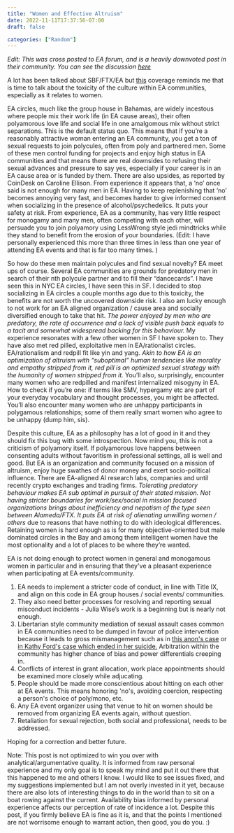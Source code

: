 ```yaml
---
title: "Women and Effective Altruism"
date: 2022-11-11T17:37:56-07:00
draft: false

categories: ["Random"]
---
```

_Edit: This was cross posted to EA forum, and is a heavily downvoted post in their community. You can see the discussion [here](https://forum.effectivealtruism.org/posts/NacFjEJGoFFWRqsc8/women-and-effective-altruism
)_

A lot has been talked about SBF/FTX/EA but [this](https://www.businessinsider.com/ftx-inner-circle-all-dated-each-other-in-bahamas-report-2022-11) coverage reminds me that is time to talk about the toxicity of the culture within EA communities, especially as it relates to women. 

EA circles, much like the group house in Bahamas, are widely incestous where people mix their work life (in EA cause areas), their often polyamorous love life and social life in one amalgomous mix without strict separations. This is the default status quo. This means that if you’re a reasonably attractive woman entering an EA community, you get a ton of sexual requests to join polycules, often from poly and partnered men. Some of these men control funding for projects and enjoy high status in EA communities and that means there are real downsides to refusing their sexual advances and pressure to say yes, especially if your career is in an EA cause area or is funded by them. There are also upsides, as reported by CoinDesk on Caroline Ellison. From experience it appears that, a ‘no’ once said is not enough for many men in EA. Having to keep replenishing that ‘no’ becomes annoying very fast, and becomes harder to give informed consent when socializing in the presence of alcohol/psychedelics. It puts your safety at risk. From experience, EA as a community, has very little respect for monogamy and many men, often competing with each other, will persuade you to join polyamory using LessWrong style jedi mindtricks while they stand to benefit from the erosion of your boundaries. (Edit: I have personally experienced this more than three times in less than one year of attending EA events and that is far too many times. )

So how do these men maintain polycules and find sexual novelty? EA meet ups of course. Several EA communities are grounds for predatory men in search of their nth polycule partner and to fill their “dancecards”. I have seen this in NYC EA circles, I have seen this in SF. I decided to stop socializing in EA circles a couple months ago due to this toxicity, the benefits are not worth the uncovered downside risk. I also am lucky enough to not work for an EA aligned organization / cause area and socially diversified enough to take that hit. _The power enjoyed by men who are predatory, the rate of occurrence and a lack of visible push back equals to a tacit and somewhat widespread backing for this behaviour._ My experience resonates with a few other women in SF I have spoken to. They have also met red pilled, exploitative men in EA/rationalist circles. EA/rationalism and redpill fit like yin and yang. _Akin to how EA is an optimization of altruism with “suboptimal” human tendencies like morality and empathy stripped from it, red pill is an optimized sexual strategy with the humanity of women stripped from it._ You’ll also, surprisingly, encounter many women who are redpilled and manifest internalized misogyny in EA. How to check if you’re one: if terms like SMV, hypergamy etc are part of your everyday vocabulary and thought processes, you might be affected. You’ll also encounter many women who are unhappy participants in polygamous relationships; some of them really smart women who agree to be unhappy (dump him, sis). 

Despite this culture, EA as a philosophy has a lot of good in it and they should fix this bug with some introspection. Now mind you, this is not a criticism of polyamory itself. If polyamorous love happens between consenting adults without favoritism in professional settings, all is well and good. But EA is an organization and community focused on a mission of altruism, enjoy huge swathes of donor money and exert socio-political influence. There are EA-aligned AI research labs, companies and until recently crypto exchanges and trading firms. _Tolerating predatory behaviour makes EA sub optimal in pursuit of their stated mission. Not having stricter boundaries for work/sex/social in mission focused organizations brings about inefficiency and nepotism of the type seen between Alameda/FTX. It puts EA at risk of alienating unwilling women / others_ due to reasons that have nothing to do with ideological differences. Retaining women is hard enough as is for many objective-oriented but male dominated circles in the Bay and among them intelligent women have the most optionality and a lot of places to be where they’re wanted. 

EA is not doing enough to protect women in general and monogamous women in particular and in ensuring that they've a pleasant experience when participating at EA events/community.  

1. EA needs to implement a stricter code of conduct, in line with Title IX, and align on this code in EA group houses / social events/ communities. 
2. They also need better processes for resolving and reporting sexual misconduct incidents - Julia Wise’s work is a beginning but is nearly not enough.
3.  Libertarian style community mediation of sexual assault cases common in EA communities need to be dumped in favour of police intervention because it leads to gross mismanagement such as in [this anon's case](https://medium.com/@lilyhelpsheros/i-was-sexually-assaulted-in-a-silicon-valley-hacker-house-if-youre-assaulted-call-the-police-1a7fd6e475dc) or [in Kathy Ford's case which ended in her suicide.](https://medium.com/@itai.ilyich/if-i-cant-have-me-no-one-can-kathleen-rebecca-forth-born-april-11-1980-31c49ed15121) Arbitration within the community has higher chance of bias and power differentials creeping in.
4. Conflicts of interest in grant allocation, work place appointments should be examined more closely while adjucating.
5. People should be made more conscientious about hitting on each other at EA events. This means honoring 'no's, avoiding coercion, respecting a person's choice of poly/mono, etc. 
6. Any EA event organizer using that venue to hit on women should be removed from organizing EA events again, without question.
7. Retaliation for sexual rejection, both social and professional, needs to be addressed.

Hoping for a correction and better future. 

Note: This post is not optimized to win you over with analytical/argumentative quality. It is informed from raw personal experience and my only goal is to speak my mind and put it out there that this happened to me and others I know. I would like to see issues fixed, and my suggestions implemented but I am not overly invested in it yet, because there are also lots of interesting things to do in the world than to sit on a boat rowing against the current. Availability bias informed by personal experience affects our perception of rate of incidence a lot. Despite this post, if you firmly believe EA is fine as it is, and that the points I mentioned are not worrisome enough to warrant action, then good, you do you.  :) 